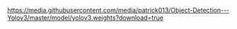 https://media.githubusercontent.com/media/patrick013/Object-Detection---Yolov3/master/model/yolov3.weights?download=true
